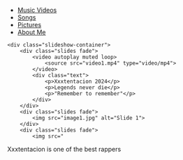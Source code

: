 <!DOCTYPE html>
<html lang="en">
<head>
    <meta charset="UTF-8">
    <meta name="viewport" content="width=device-width, initial-scale=1.0">
    <link href="https://fonts.googleapis.com/css2?family=Raleway:wght@400;700&display=swap" rel="stylesheet">
    <link rel="stylesheet" href="styles.css">
    <title>My Music Page</title>
</head>
<body>
    <nav>
        <ul>
            <li><a href="#music-videos">Music Videos</a></li>
            <li><a href="#songs">Songs</a></li>
            <li><a href="#pictures">Pictures</a></li>
            <li><a href="#about-me">About Me</a></li>
        </ul>
    </nav>
    
    <div class="slideshow-container">
        <div class="slides fade">
            <video autoplay muted loop>
                <source src="video1.mp4" type="video/mp4">
            </video>
            <div class="text">
                <p>Xxxtentacion 2024</p>
                <p>Legends never die</p>
                <p>"Remember to remember"</p>
            </div>
        </div>
        <div class="slides fade">
            <img src="image1.jpg" alt="Slide 1">
        </div>
        <div class="slides fade">
            <img src="
<p>Xxxtentacion is one of the best rappers</p>
